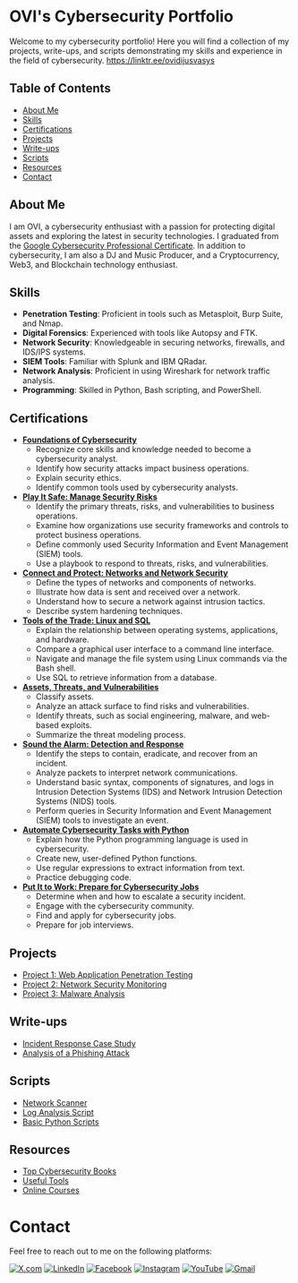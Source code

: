 # OVI's Cybersecurity Portfolio

Welcome to my cybersecurity portfolio! Here you will find a collection of my projects, write-ups, and scripts demonstrating my skills and experience in the field of cybersecurity.
https://linktr.ee/ovidijusvasys

## Table of Contents
- [About Me](#about-me)
- [Skills](#skills)
- [Certifications](#certifications)
- [Projects](#projects)
- [Write-ups](#write-ups)
- [Scripts](#scripts)
- [Resources](#resources)
- [Contact](#contact)

## About Me
I am OVI, a cybersecurity enthusiast with a passion for protecting digital assets and exploring the latest in security technologies. I graduated from the [Google Cybersecurity Professional Certificate](https://www.coursera.org/account/accomplishments/specialization/BRZK4ET69VY4). In addition to cybersecurity, I am also a DJ and Music Producer, and a Cryptocurrency, Web3, and Blockchain technology enthusiast.

## Skills
- **Penetration Testing**: Proficient in tools such as Metasploit, Burp Suite, and Nmap.
- **Digital Forensics**: Experienced with tools like Autopsy and FTK.
- **Network Security**: Knowledgeable in securing networks, firewalls, and IDS/IPS systems.
- **SIEM Tools**: Familiar with Splunk and IBM QRadar.
- **Network Analysis**: Proficient in using Wireshark for network traffic analysis.
- **Programming**: Skilled in Python, Bash scripting, and PowerShell.

## Certifications
- **[Foundations of Cybersecurity](https://www.coursera.org/account/accomplishments/verify/2MK64MNERS3F)**
  - Recognize core skills and knowledge needed to become a cybersecurity analyst.
  - Identify how security attacks impact business operations.
  - Explain security ethics.
  - Identify common tools used by cybersecurity analysts.
- **[Play It Safe: Manage Security Risks](https://www.coursera.org/account/accomplishments/verify/8U8JL9UZ26NA)**
  - Identify the primary threats, risks, and vulnerabilities to business operations.
  - Examine how organizations use security frameworks and controls to protect business operations.
  - Define commonly used Security Information and Event Management (SIEM) tools.
  - Use a playbook to respond to threats, risks, and vulnerabilities.
- **[Connect and Protect: Networks and Network Security](https://www.coursera.org/account/accomplishments/verify/GHD5YBWNCZCF)**
  - Define the types of networks and components of networks.
  - Illustrate how data is sent and received over a network.
  - Understand how to secure a network against intrusion tactics.
  - Describe system hardening techniques.
- **[Tools of the Trade: Linux and SQL](https://www.coursera.org/account/accomplishments/verify/FA6TQP52FZQN)**
  - Explain the relationship between operating systems, applications, and hardware.
  - Compare a graphical user interface to a command line interface.
  - Navigate and manage the file system using Linux commands via the Bash shell.
  - Use SQL to retrieve information from a database.
- **[Assets, Threats, and Vulnerabilities](https://www.coursera.org/account/accomplishments/verify/DCQ8V5FQLRVA)**
  - Classify assets.
  - Analyze an attack surface to find risks and vulnerabilities.
  - Identify threats, such as social engineering, malware, and web-based exploits.
  - Summarize the threat modeling process.
- **[Sound the Alarm: Detection and Response](https://www.coursera.org/account/accomplishments/verify/6YXXUGB6D8SP)**
  - Identify the steps to contain, eradicate, and recover from an incident.
  - Analyze packets to interpret network communications.
  - Understand basic syntax, components of signatures, and logs in Intrusion Detection Systems (IDS) and Network Intrusion Detection Systems (NIDS) tools.
  - Perform queries in Security Information and Event Management (SIEM) tools to investigate an event.
- **[Automate Cybersecurity Tasks with Python](https://www.coursera.org/account/accomplishments/verify/NEGUGLQVH5Z8)**
  - Explain how the Python programming language is used in cybersecurity.
  - Create new, user-defined Python functions.
  - Use regular expressions to extract information from text.
  - Practice debugging code.
- **[Put It to Work: Prepare for Cybersecurity Jobs](https://www.coursera.org/account/accomplishments/verify/Z6LVZ58M5HXQ)**
  - Determine when and how to escalate a security incident.
  - Engage with the cybersecurity community.
  - Find and apply for cybersecurity jobs.
  - Prepare for job interviews.

## Projects
- [Project 1: Web Application Penetration Testing](./Projects/WebAppPentest)
- [Project 2: Network Security Monitoring](./Projects/NetworkSecurityMonitoring)
- [Project 3: Malware Analysis](./Projects/MalwareAnalysis)

## Write-ups
- [Incident Response Case Study](./Writeups/IncidentResponseCaseStudy.md)
- [Analysis of a Phishing Attack](./Writeups/PhishingAttackAnalysis.md)

## Scripts
- [Network Scanner](./Scripts/NetworkScanner.py)
- [Log Analysis Script](./Scripts/LogAnalysis.py)
- [Basic Python Scripts](./Scripts/BasicPython)

## Resources
- [Top Cybersecurity Books](./Resources/Books.md)
- [Useful Tools](./Resources/Tools.md)
- [Online Courses](./Resources/Courses.md)

# Contact
Feel free to reach out to me on the following platforms:

[![X.com](https://img.shields.io/badge/X.com-%231DA1F2.svg?logo=twitter&logoColor=white)](https://x.com/OVI_Ovidijus)
[![LinkedIn](https://img.shields.io/badge/LinkedIn-%230077B5.svg?logo=linkedin&logoColor=white)]([https://linkedin.com/in/yourprofile](https://www.linkedin.com/in/ovidijus-vasys-11aaa9166/))
[![Facebook](https://img.shields.io/badge/Facebook-%231877F2.svg?logo=facebook&logoColor=white)]([https://facebook.com/yourprofile](https://www.facebook.com/ovidijus.vasys))
[![Instagram](https://img.shields.io/badge/Instagram-%23E4405F.svg?logo=instagram&logoColor=white)](https://instagram.com/ovimusic)
[![YouTube](https://img.shields.io/badge/YouTube-%23FF0000.svg?logo=youtube&logoColor=white)](https://youtube.com/@OVIstudiohub)
[![Gmail](https://img.shields.io/badge/Gmail-D14836?logo=gmail&logoColor=white)](https://ovidijusvas@gmail.com)

